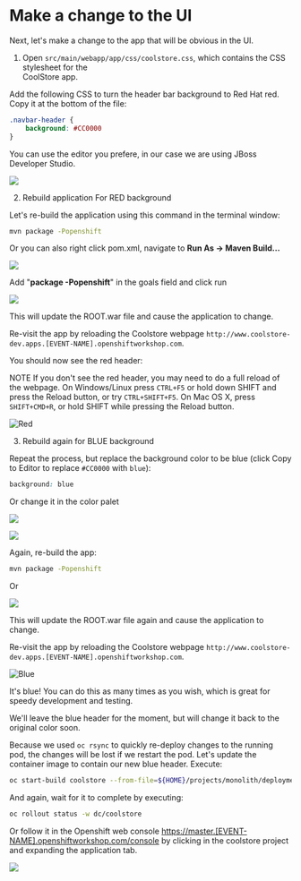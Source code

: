 # Make a change to the UI

Next, let's make a change to the app that will be obvious in the UI.  
  
1. Open `src/main/webapp/app/css/coolstore.css`, which contains the CSS stylesheet for the  
CoolStore app.  
  
Add the following CSS to turn the header bar background to Red Hat red. Copy it at the bottom of the file:

```css
.navbar-header {
    background: #CC0000
}
```

You can use the editor you prefere, in our case we are using JBoss Developer Studio.

![](https://lh3.googleusercontent.com/cMvU0Hi6HblkwLfarYoHYiDPVJWocSW2QMxdnmuIEe-cmI87VTMNVxlOM7iyLH1dew9f2VKbhR45ictaquMPVIbjpZpLBzBK-LKPF4X8UgJo82ZWw_xIE1jGdfPzL9xiiJ---21o)

2. Rebuild application For RED background

Let's re-build the application using this command in the terminal window:

```bash
mvn package -Popenshift
```

Or you can also right click pom.xml, navigate to **Run As -&gt; Maven Build…**

![](https://lh6.googleusercontent.com/wALi07RkUZ6htV3Er9YKyChv0Xt8mZWhIExhvlYgndF5ppHdAC0GfzcaaK2g7dHfshHUXtkWZMlcqQx0eDR4Gy5h8MPDuXZeUXvCgEqPv9YzPQ7zhjErpEFqooP-wZddo3magaJw)

Add "**package -Popenshift**" in the goals field and click run

![](https://lh5.googleusercontent.com/Pu6Tv8b96zCvdUvcHKZuplL36qgA4mStLeyIDqHoUqi_wvWorE2VplckaiwRv7cDt1IU9t1sO4WKIHvEoX1kwv6afj_u-I8EOIn6kcsAbQ4hozV3kd9y8bWz1cCXL35Hmy-0kbPs)

This will update the ROOT.war file and cause the application to change.

Re-visit the app by reloading the Coolstore webpage `http://www.coolstore-dev.apps.[EVENT-NAME].openshiftworkshop.com`.

You should now see the red header:

NOTE If you don't see the red header, you may need to do a full reload of the webpage. On Windows/Linux press `CTRL+F5` or hold down SHIFT and press the Reload button, or try `CTRL+SHIFT+F5`. On Mac OS X, press `SHIFT+CMD+R`, or hold SHIFT while pressing the Reload button.

![Red](https://lh6.googleusercontent.com/kxq0qbCY5VsNTh5EcxViT1hZiRPAkTh2_J_cfwDKBbskdI4hxhG1qgDmSw3f3qCmuugV0fD5bRST1O7lwfdKvkRTcq8OJ2qesx-6reA1ZCrOFrz6-ilyh5HI4FPMW8njlzqifLEx)

3. Rebuild again for BLUE background

Repeat the process, but replace the background color to be blue \(click Copy to Editor to replace `#CC0000` with `blue`\):

```css
background: blue
```

Or change it in the color palet

![](https://lh5.googleusercontent.com/9U_55JrC1bEcL-6JSFwJ4Np7-nIMLNi_m7UH7iWLIdMgjgpNhe-XTj2dSMhYIQTqR5Oz-i8vLfNR4ja0OKx0_lZwPGRpSfEleRMz1TPp63RMEayVk5GAfaepR9MMydQLeQT5oNEu)

![](https://lh3.googleusercontent.com/yCwmISedMNxAz2RiucQIQ8wF2_jKLEC0HubnndnUMouIq1vMU0kibTRoJ8OLYqIha1J75XhKaD5xaKZp0zuamdEYvkNsqpJF4xjERMyO_4OsmgWg6Df0tqWEEUQc8tqznG6KaDQJ)

Again, re-build the app:

```bash
mvn package -Popenshift
```

Or

![](https://lh3.googleusercontent.com/U1PeCOByjTQD6eVRO4rngNdoKaoiyPHlOs5JuC8pNP2Xmsg28b48xnoHZBHwNpETCCDD-yuSaKKOend4ZyyzysmDcV7P-c5d8WyVGll9SMrv98zUVpqKfAVkw9i-Hl9WZXun83Jt)

This will update the ROOT.war file again and cause the application to change.

Re-visit the app by reloading the Coolstore webpage `http://www.coolstore-dev.apps.[EVENT-NAME].openshiftworkshop.com`.

![Blue](https://lh5.googleusercontent.com/t3nCenL6Stma33FhGz5TuB8JPIqiyM3fj7cxjZOhK0fiTeHLHgddN66mA3dW1T4pe_d9ivuELyz1r59PQ7tM7aOxpTXF2kzRyLWkqkNoydD1VWdJEOAt35Kil7bej_Z6ObAVTgIl)

It's blue! You can do this as many times as you wish, which is great for speedy development and testing.

We'll leave the blue header for the moment, but will change it back to the original color soon.

Because we used `oc rsync` to quickly re-deploy changes to the running pod, the changes will be lost if we restart the pod. Let's update the container image to contain our new blue header. Execute:

```bash
oc start-build coolstore --from-file=${HOME}/projects/monolith/deployments/ROOT.war
```

And again, wait for it to complete by executing:

```bash
oc rollout status -w dc/coolstore
```

Or follow it in the Openshift web console [https://master.\[EVENT-NAME\].openshiftworkshop.com/console](about:blank) by clicking in the coolstore project and expanding the application tab.

![](https://lh3.googleusercontent.com/PIDhmPLDCxRm_5RsBnxMlolVoyQLA4Oi6USEMjQS91Pz4ObGtrS7VDLblGweVypfiy08vPGUDwcil7UAorB2eneYfMjAEI9eFM3dKFSOOPKeLfsUwXGZkFoQSZzBJEmj2AwGdhOl)

